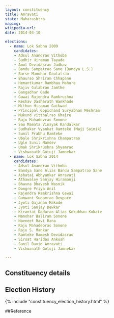 ```yaml
---
layout: constituency
title: Amravati
state: Maharashtra
mapimg: 
wikipedia-url: 
date: 2014-04-10

elections: 
  - name: Lok Sabha 2009
    candidates: 
    - Adsul Anandrao Vithoba 
    - Sudhir Hiraman Tayade 
    - Amol Devidasrao Jadhav 
    - Bandu Sampatrao Sane (Bandya L.S.) 
    - Barse Manohar Daulatrao 
    - Bhaurao Shriram Chhapane 
    - Hemantkumar Rambhau Mahure 
    - Rajiv Gulabrao Jamthe 
    - Gangadhar Gade 
    - Gawai Rajendra Ramkrushna 
    - Keshav Dasharath Wankhade 
    - Mithun Hiraman Gaikwad 
    - Principal Gopichand Suryabhan Meshram 
    - Mukund Vitthalrao Khaire 
    - Raju Mahadevrao Sonone 
    - Sau Mamata Vinayak Kandalkar 
    - Sudhakar Vyankat Ramteke (Maji Sainik) 
    - Sunil Prabhu Ramteke 
    - Ubale Shrikrishna Champatrao 
    - Ugle Sunil Namdev 
    - Umak Shrikrushna Shyamrao 
    - Vishwanath Gotuji Jamnekar  
  - name: Lok Sabha 2014
    candidates: 
    - Adsul Anandrao Vithoba 
    - Bandya Sane Alias Bandu Sampatrao Sane 
    - Ashatai Abhyankar Amravati 
    - Athawaley Sanjay Hiramanji 
    - Bhavna Bhavesh Wasnik 
    - Dongre Priya Anil 
    - Rajendra Ramkrishna Gawai 
    - Gunwant Sudamrao Devpare 
    - Jyoti Gajanan Makode 
    - Jyoti Sanjay Dewkar 
    - Kirantai Dadarao Alias Kokubhau Kokate 
    - Manohar Baliram Sonone 
    - Navneet Ravi Rana 
    - Raju Mahadeorao Sonone 
    - Raju S. Mankar 
    - Ramteke Ramesh Devidasrao 
    - Sirsat Haridas Ankush 
    - Sunil David Amravati 
    - Vishwanath Gotuji Jamnekar  

---
```


## Constituency details


## Election History
{% include "constituency_election_history.html" %}

##Reference
